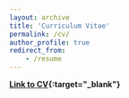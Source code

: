 ```yaml
---
layout: archive
title: 'Curriculum Vitae'
permalink: /cv/
author_profile: true
redirect_from:
    - /resume
---
```


**[Link to CV](/files/ayush/1.0.pdf){:target="\_blank"}**

<!-- _Updated 19 Feb, 2024_ -->
